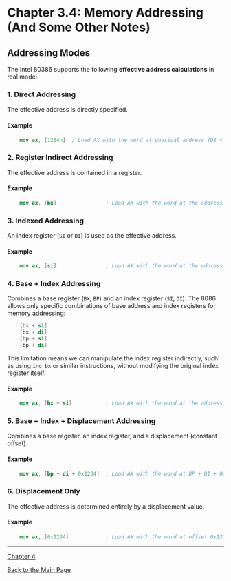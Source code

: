 # Chapter 3.4: Memory Addressing (And Some Other Notes)

## Addressing Modes

The Intel 80386 supports the following **effective address calculations** in real mode:

### 1. Direct Addressing

The effective address is directly specified.

#### Example

```nasm
    mov ax, [1234h]  ; Load AX with the word at physical address (DS × 16) + 0x1234
```

### 2. Register Indirect Addressing

The effective address is contained in a register.

#### Example

```nasm
    mov ax, [bx]                ; Load AX with the word at the address pointed by BX (DS is implied)
```

### 3. Indexed Addressing

An index register (`SI` or `DI`) is used as the effective address.

#### Example

```nasm
    mov ax, [si]                ; Load AX with the word at the address in SI
```

### 4. Base + Index Addressing

Combines a base register (`BX`, `BP`) and an index register (`SI`, `DI`).
The 8086 allows only specific combinations of base address and index registers
for memory addressing:

```nasm
    [bx + si]
    [bx + di]
    [bp + si]
    [bp + di]
```

This limitation means we can manipulate the index register indirectly, such as using
`inc bx` or similar instructions, without modifying the original index register itself.

#### Example

```nasm
    mov ax, [bx + si]           ; Load AX with the word at the address BX + SI
```

### 5. Base + Index + Displacement Addressing

Combines a base register, an index register, and a displacement (constant offset).

#### Example

```nasm
    mov ax, [bp + di + 0x1234]  ; Load AX with the word at BP + DI + 0x1234 (SS is implied)
```

### 6. Displacement Only

The effective address is determined entirely by a displacement value.

#### Example

```nasm
    mov ax, [0x1234]            ; Load AX with the word at offset 0x1234 in the segment DS
```

---

[Chapter 4](4_loading_program.md)

[Back to the Main Page](../README.md)
